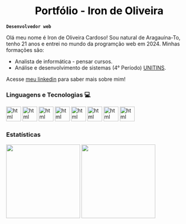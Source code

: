 <div >

<h1 style="color: black; text-align:center;">Portfólio - Iron de Oliveira</h1> 

</div>

**`Desenvolvedor web`**

Olá meu nome é Iron de Oliveira Cardoso! Sou natural de Aragauína-To, tenho 21 anos e entrei no mundo da programção web em 2024. Minhas formações são:

- Analista de informática - pensar cursos.
- Análise e desenvolvimento de sistemas (4° Período) [UNITINS](https://www.unitins.br/nPortal/).

Acesse [meu linkedin](https://www.linkedin.com/in/iron-de-oliveira/)  para saber mais sobre mim! 


### Linguagens e Tecnologias 💻

<div>
<img
    alig="left"
    alt="html"
    title="HTML"
    width="40px"
    src="https://cdn.jsdelivr.net/gh/devicons/devicon@latest/icons/html5/html5-original-wordmark.svg"
 />
 <img
    alig="left"
    alt="html"
    title="CSS"
    width="40px" 
    src="https://cdn.jsdelivr.net/gh/devicons/devicon@latest/icons/css3/css3-original-wordmark.svg" 
/>
 <img
    alig="left"
    alt="html"
    title="JavaScript"
    width="40px" 
    src="https://cdn.jsdelivr.net/gh/devicons/devicon@latest/icons/javascript/javascript-original.svg" 
/>
 <img
    alig="left"
    alt="html"
    title="Python"
    width="40px" 
    src="https://cdn.jsdelivr.net/gh/devicons/devicon@latest/icons/python/python-original.svg" 
/>
 <img
    alig="left"
    alt="html"
    title="MySQL"
    width="40px" 
    background="withe"
    src="https://cdn.jsdelivr.net/gh/devicons/devicon@latest/icons/mysql/mysql-original.svg" 
/>
 <img
    alig="left"
    alt="html"
    title="Tailwind"
    width="40px" 
    src="https://cdn.jsdelivr.net/gh/devicons/devicon@latest/icons/tailwindcss/tailwindcss-original.svg" 
/>
 <img
    alig="left"
    alt="html"
    title="Bootstrap"
    width="40px" 
    src="https://cdn.jsdelivr.net/gh/devicons/devicon@latest/icons/bootstrap/bootstrap-original.svg" 
/>
 <img
    alig="left"
    background-color="white 10px"
    alt="html"
    title="Flask"
    width="40px" 
    src="https://cdn.jsdelivr.net/gh/devicons/devicon@latest/icons/flask/flask-original.svg" 
/>

</div>

### Estatísticas
<img height="200px" src="https://github-redme-stats.vercel.app/api?username=Iron-de-Oliveira&show_icons=true&include_all_commits=true&locale=pt-br"/> 
<img  height="200px"  src=" https://github-redme-stats.vercel.app/api/top-langs?username=Iron-de-Oliveira&show_icons=true&locale=pt-br&include_all_commits=true&layout=compact&langs_count=9" />


